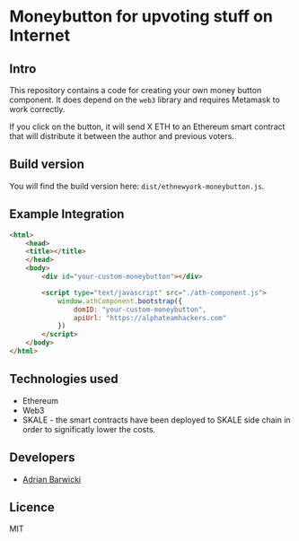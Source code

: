 # Moneybutton for upvoting stuff on Internet

## Intro
This repository contains a code for creating your own money button component. It does depend on the `web3` library and requires Metamask to work correctly.

If you click on the button, it will send X ETH to an Ethereum smart contract that will distribute it between the author and previous voters.

## Build version
You will find the build version here: `dist/ethnewyork-moneybutton.js`.

## Example Integration
```html
<html>
    <head>
    <title></title>
    </head>
    <body> 
        <div id="your-custom-moneybutton"></div>

        <script type="text/javascript" src="./ath-component.js">
            window.athComponent.bootstrap({
                domID: "your-custom-moneybutton",
                apiUrl: "https://alphateamhackers.com"
            })
        </script>
    </body>
</html>
```

## Technologies used
* Ethereum
* Web3
* SKALE - the smart contracts have been deployed to SKALE side chain in order to significatly lower the costs.

## Developers
* [Adrian Barwicki](https://adrianbarwicki.com)

## Licence
MIT
